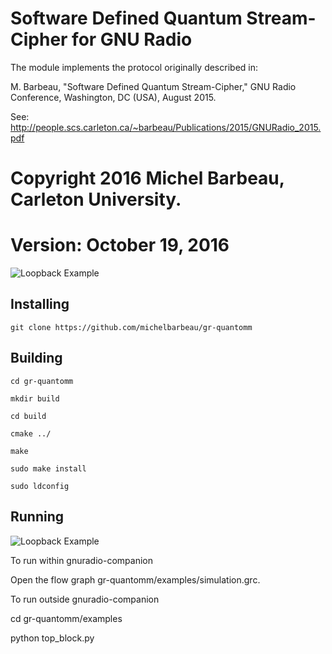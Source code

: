 # Software Defined Quantum Stream-Cipher for GNU Radio


The module implements the protocol originally described in: 

M. Barbeau, "Software Defined Quantum Stream-Cipher," GNU Radio Conference, Washington, DC (USA), August 2015.

See: http://people.scs.carleton.ca/~barbeau/Publications/2015/GNURadio_2015.pdf

# Copyright 2016 Michel Barbeau, Carleton University.
# Version: October 19, 2016

![Loopback Example](https://github.com/michelbarbeau/gr-quantomm/blob/master/sender.jpg)

## Installing

`git clone https://github.com/michelbarbeau/gr-quantomm`

## Building

```
cd gr-quantomm

mkdir build

cd build

cmake ../
 
make

sudo make install

sudo ldconfig
```

## Running

![Loopback Example](https://github.com/michelbarbeau/gr-quantomm/blob/master/simulation.png)

To run within gnuradio-companion

Open the flow graph  gr-quantomm/examples/simulation.grc.

To run outside gnuradio-companion

cd gr-quantomm/examples

python top_block.py
